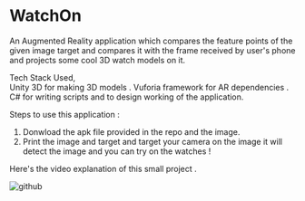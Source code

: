 # WatchOn
An Augmented Reality application which compares the feature points of the given image target and compares it with the frame received by user's phone  and projects some cool 3D  watch models on it.

Tech Stack Used,  
 Unity 3D for making 3D models .
 Vuforia framework for AR dependencies . 
 C# for writing scripts and to design working of the application.

Steps to use this application :
1. Donwload the apk file provided in the repo and the image.
2. Print the image and target and target your camera on the image it will detect the image and you can try on the watches !


Here's the video explanation of this small  project .



![github](https://github.com/abhinvanand01/WatchOn/blob/7f99f519defc1da05ac772196d95ca9d5d1de2b2/watch%20gif.gif)




